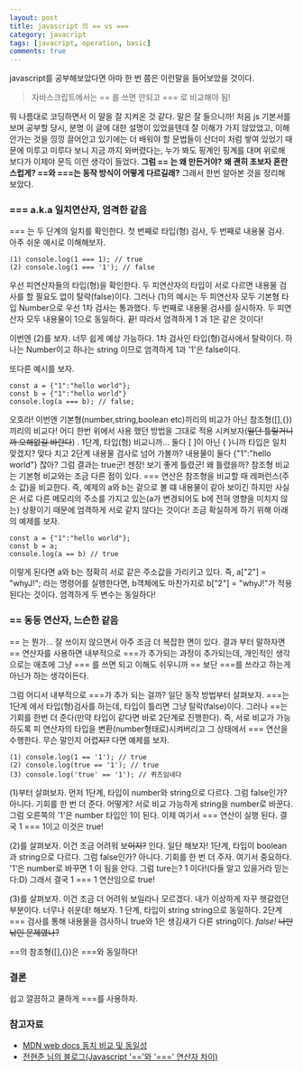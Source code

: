 ```yaml
---
layout: post
title: javascript 의 == vs ===
category: javacript
tags: [javacript, operation, basic]
comments: true
---
```


javascript를 공부해보았다면 아마 한 번 쯤은 이런말을 들어보았을 것이다.
> 자바스크립트에서는 == 를 쓰면 안되고 === 로 비교해야 됨!

뭐 나름대로 코딩하면서 이 말을 잘 지켜온 것 같다. 말은 잘 들으니까! 처음 js 기본서를 보며 공부할 당시, 분명 이 글에 대한 설명이 있었을텐데 잘 이해가 가지 않았었고, 이해 안가는 것을 낑낑 끌어안고 있기에는 더 배워야 할 문법들이 산더미 처럼 쌓여 있었기 때문에 미루고 미루다 보니 지금 까지 와버렸다는, 누가 봐도 핑계인 핑계를 대며 위로해 보다가 이제야 문득 이런 생각이 들었다. **그럼 == 는 왜 만든거야?** **왜 괜히 초보자 혼란스럽게? ==와 ===는 동작 방식이 어떻게 다르길래?** 그래서 한번 알아본 것을 정리해 보았다.


### === a.k.a 일치연산자, 엄격한 같음
=== 는 두 단계의 일치를 확인한다. 첫 번째로 타입(형) 검사, 두 번째로 내용물 검사. 아주 쉬운 예시로 이해해보자.
```
(1) console.log(1 === 1); // true
(2) console.log(1 === '1'); // false
```
우선 피연산자들의 타입(형)을 확인한다. 두 피연산자의 타입이 서로 다르면 내용물 검사를 할 필요도 없이 탈락(false)이다. 그러나 (1)의 예시는 두 피연산자 모두 기본형 타입 Number으로 우선 1차 검사는 통과했다. 두 번째로 내용물 검사를 실시하자. 두 피연산자 모두 내용물이 1으로 동일하다. 끝! 따라서 엄격하게 1 과 1은 같은 것이다!

이번엔 (2)를 보자. 너무 쉽게 예상 가능하다. 1차 검사인 타입(형)검사에서 탈락이다. 하나는 Number이고 하나는 string 이므로 엄격하게 1과 '1'은 false이다.

또다른 예시를 보자.
```
const a = {"1":"hello world"};
const b = {"1":"hello world"}
console.log(a === b); // false;
```
오호라! 이번엔 기본형(number,string,boolean etc)끼리의 비교가 아닌 참조형([],{})끼리의 비교다! 어디 한번 위에서 사용 했던 방법을 그대로 적용 시켜보자(~~일단 틀릴거니까 오해없길 바란다~~) . 1단계, 타입(형) 비교니까... 둘다 [ ]이 아닌 { }니까 타입은 일치 맞겠지? 맞다 치고 2단계 내용물 검사로 넘어 가볼까? 내용물이 둘다 {"1":"hello world"} 잖아? 그럼 결과는 true군! 젠장! 보기 좋게 틀렸군! 왜 틀렸을까? 참조형 비교는 기본형 비교와는 조금 다른 점이 있다. === 연산은 참조형을 비교할 때 레퍼런스(주소 값)을 비교한다. 즉, 예제의 a와 b는 겉으로 볼 떄 내용물이 같아 보이긴 하지만 사실은 서로 다른 메모리의 주소를 가지고 있는(a가 변경되어도 b에 전혀 영향을 미치지 않는) 상황이기 때문에 엄격하게 서로 같지 않다는 것이다! 조금 확실하게 하기 위해 아래의 예제를 보자.
```
const a = {"1":"hello world"};
const b = a;
console.log(a == b) // true
```
이렇게 된다면 a와 b는 정확히 서로 같은 주소값을 가리키고 있다. 즉, a["2"] = "whyJ!"; 라는 명령어를 실행한다면, b객체에도 마찬가지로 b["2"] = "whyJ!"가 적용 된다는 것이다. 엄격하게 두 변수는 동일하다!


### == 동등 연산자, 느슨한 같음
== 는 뭔가... 잘 쓰이지 않으면서 아주 조금 더 복잡한 면이 있다. 결과 부터 말하자면 == 연산자를 사용하면 내부적으로 ===가 추가되는 과정이 추가되는데, 개인적인 생각으로는 애초에 그냥 === 를 쓰면 되고 이해도 쉬우니까 == 보단 ===를 쓰라고 하는게 아닌가 하는 생각이든다.

그럼 어디서 내부적으로 ===가 추가 되는 걸까? 일단 동작 방법부터 살펴보자. ===는 1단계 에서 타입(형)검사를 하는데, 타입이 틀리면 그냥 탈락(false)이다. 그러나 ==는 기회를 한번 더 준다(만약 타입이 같다면 바로 2단계로 진행한다). 즉, 서로 비교가 가능하도록 피 연산자의 타입을 변환(number형태로)시켜버리고 그 상태에서 === 연산을 수행한다. 무슨 말인지 어렵~~지?~~ 다면 예제를 보자.
```
(1) console.log(1 == '1'); // true
(2) console.log(true == '1'); // true
(3) console.log('true' == '1'); // 퀴즈임네다
```
(1)부터 살펴보자. 먼저 1단계, 타입이 number와 string으로 다르다. 그럼 false인가? 아니다. 기회를 한 번 더 준다. 어떻게? 서로 비교 가능하게 string을 number로 바꾼다. 그럼 오른쪽의 '1'은 number 타입인 1이 된다. 이제 여기서 === 연산이 실행 된다. 결국 1 === 1이고 이것은 true!

(2)를 살펴보자. 이건 조금 어려워 보~~이지?~~ 인다. 일단 해보자! 1단계, 타입이 boolean과 string으로 다르다. 그럼 false인가? 아니다. 기회를 한 번 더 주자. 여기서 중요하다. '1'은 number로 바꾸면 1 이 됨을 안다. 그럼 ture는? 1 이다!(다들 알고 있을거라 믿는다:D) 그래서 결국 1 === 1 연산임으로 true!

(3)를 살펴보자. 이건 조금 더 어려워 보일라나 모르겠다. 내가 이상하게 자꾸 헷갈렸던 부분이다. 너무나 쉬운데! 해보자. 1 단계, 타입이 string string으로 동일하다. 2단계 === 검사를 통해 내용물을 검사하니 true와 1은 생김새가 다른 string이다. _false!_ ~~나만 낚인 문제였나?~~

==의 참조형([],{})은 ===와 동일하다!

### 결론
쉽고 깔끔하고 쿨하게 ===를 사용하자.

### 참고자료
* [MDN web docs 동치 비교 및 동일성](https://developer.mozilla.org/ko/docs/Web/JavaScript/Equality_comparisons_and_sameness)
* [전현준 님의 블로그(Javascript '=='와 '===' 연산자 차이)](http://guswnsxodlf.github.io/javascript-equal-operator)